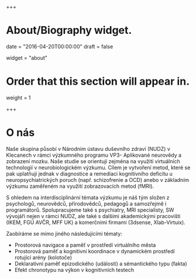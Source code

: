 +++
# About/Biography widget.

date = "2016-04-20T00:00:00"
draft = false

widget = "about"

# Order that this section will appear in.
weight = 1

+++

# O nás

Naše skupina působí v Národním ústavu duševního zdraví (NUDZ) v Klecanech v rámci výzkumného programu VP3- Aplikované neurovědy a zobrazení mozku. Naše studie se orientují zejména na využití virtuálních technologií v neurobiologickém výzkumu. Cílem je vytvoření metod, které se pak uplatňují jednak v diagnostice a remediaci kognitivního deficitu u neuropsychiatrických poruch (např. schizofrenie a OCD) anebo v základním výzkumu zaměřeném na využití zobrazovacích metod (fMRI).   

S ohledem na interdisciplinární témata výzkumu je náš tým složen z psychologů, neurovědců, přírodovědců, pedagogů a samozřejmě i programátorů. Spolupracujeme také s psychiatry, MRI specialisty, SW vývojáři nejen v rámci NUDZ, ale také s dalšími akademickými pracovišti (IKEM, FGÚ AVČR, MFF UK) a komerčními firmami (3dsense, Xlab-Virtuix).

Zaobíráme se mimo jiného následujícími tématy:

- Prostorová navigace a paměť v prostředí virtuálního města
- Prostorová paměť a kognitivní koordinace v dynamickém prostředí rotující arény (kolotoče)
- Deklarativní paměť epizodického (události) a sémantického typu (fakta)
- Efekt chronotypu na výkon v kognitivních testech
